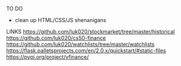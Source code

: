 TO DO
- clean up HTML/CSS/JS shenanigans

LINKS
https://github.com/luk020/stockmarket/tree/master/historical
https://github.com/luk020/cs50-finance
https://github.com/luk020/watchlists/tree/master/watchlists
https://flask.palletsprojects.com/en/2.0.x/quickstart/#static-files
https://pypi.org/project/yfinance/